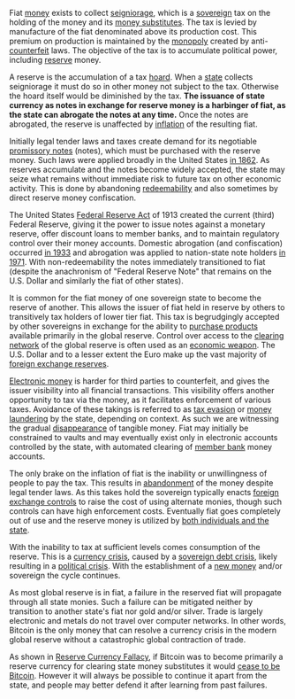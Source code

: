 Fiat [money](Money-Taxonomy) exists to collect [seigniorage](https://en.m.wikipedia.org/wiki/Seigniorage), which is a [sovereign](https://en.m.wikipedia.org/wiki/Sovereign_state) tax on the holding of the money and its [money substitutes](https://wiki.mises.org/wiki/Money_substitutes). The tax is levied by manufacture of the fiat denominated above its production cost. This premium on production is maintained by the [monopoly](https://mises.org/library/man-economy-and-state-power-and-market/html/pp/1054) created by anti-[counterfeit](https://en.wikipedia.org/wiki/Counterfeit_money) laws. The objective of the tax is to accumulate political power, including [reserve](https://en.m.wikipedia.org/wiki/Reserve_currency) money.

A reserve is the accumulation of a tax [hoard](Glossary#hoard). When a [state](Glossary#state) collects seigniorage it must do so in other money not subject to the tax. Otherwise the hoard itself would be diminished by the tax. **The issuance of state currency as notes in exchange for reserve money is a harbinger of fiat, as the state can abrogate the notes at any time.** Once the notes are abrogated, the reserve is unaffected by [inflation](https://en.wikipedia.org/wiki/Monetary_inflation) of the resulting fiat.

Initially legal tender laws and taxes create demand for its negotiable [promissory notes](https://en.wikipedia.org/wiki/Promissory_note) (notes), which must be purchased with the reserve money. Such laws were applied broadly in the United States [in 1862](https://en.m.wikipedia.org/wiki/Legal_Tender_Cases). As reserves accumulate and the notes become widely accepted, the state may seize what remains without immediate risk to future tax on other economic activity. This is done by abandoning [redeemability](https://en.m.wikipedia.org/wiki/Convertibility) and also sometimes by direct reserve money confiscation.

The United States [Federal Reserve Act](https://en.m.wikipedia.org/wiki/Federal_Reserve_Act) of 1913 created the current (third) Federal Reserve, giving it the power to issue notes against a monetary reserve, offer discount loans to member banks, and to maintain regulatory control over their money accounts. Domestic abrogation (and confiscation) occurred [in 1933](https://en.m.wikipedia.org/wiki/Executive_Order_6102) and abrogation was applied to nation-state note holders [in 1971](https://en.m.wikipedia.org/wiki/Nixon_shock). With non-redeemability the notes immediately transitioned to fiat (despite the anachronism of "Federal Reserve Note" that remains on the U.S. Dollar and similarly the fiat of other states).

It is common for the fiat money of one sovereign state to become the reserve of another. This allows the issuer of fiat held in reserve by others to transitively tax holders of lower tier fiat. This tax is begrudgingly accepted by other sovereigns in exchange for the ability to [purchase products](https://en.m.wikipedia.org/wiki/Petrocurrency) available primarily in the global reserve. Control over access to the [clearing network](https://en.m.wikipedia.org/wiki/Clearing_(finance)) of the global reserve is often used as an [economic weapon](https://en.m.wikipedia.org/wiki/Society_for_Worldwide_Interbank_Financial_Telecommunication). The U.S. Dollar and to a lesser extent the Euro make up the vast majority of [foreign exchange reserves](https://en.m.wikipedia.org/wiki/List_of_countries_by_foreign-exchange_reserves_(excluding_gold)).

[Electronic money](https://www.investopedia.com/terms/e/electronic-money.asp) is harder for third parties to counterfeit, and gives the issuer visibility into all financial transactions. This visibility offers another opportunity to tax via the money, as it facilitates enforcement of various taxes. Avoidance of these takings is referred to as [tax evasion](https://en.m.wikipedia.org/wiki/Tax_evasion) or [money laundering](https://en.m.wikipedia.org/wiki/Money_laundering) by the state, depending on context. As such we are witnessing the gradual [disappearance](https://en.m.wikipedia.org/wiki/Legal_tender#Demonetisation) of tangible money. Fiat may initially be constrained to vaults and may eventually exist only in electronic accounts controlled by the state, with automated clearing of [member bank](https://en.wikipedia.org/wiki/Structure_of_the_Federal_Reserve_System#Member_Banks) money accounts.

The only brake on the inflation of fiat is the inability or unwillingness of people to pay the tax. This results in [abandonment](https://en.m.wikipedia.org/wiki/Currency_substitution) of the money despite legal tender laws. As this takes hold the sovereign typically enacts [foreign exchange controls](https://en.m.wikipedia.org/wiki/Foreign_exchange_controls) to raise the cost of using alternate monies, though such controls can have high enforcement costs. Eventually fiat goes completely out of use and the reserve money is utilized by [both individuals and the state](https://en.m.wikipedia.org/wiki/Zimbabwean_dollar#Abandonment_and_demonetisation).

With the inability to tax at sufficient levels comes consumption of the reserve. This is a [currency crisis](https://en.m.wikipedia.org/wiki/Currency_crisis), caused by a [sovereign debt crisis](https://en.m.wikipedia.org/wiki/List_of_sovereign_debt_crises), likely resulting in a [political crisis](https://en.m.wikipedia.org/wiki/Hyperinflation_in_the_Weimar_Republic). With the establishment of a [new money](https://en.m.wikipedia.org/wiki/German_Rentenmark) and/or sovereign the cycle continues.

As most global reserve is in fiat, a failure in the reserved fiat will propagate through all state monies. Such a failure can be mitigated neither by transition to another state's fiat nor gold and/or silver. Trade is largely electronic and metals do not travel over computer networks. In other words, Bitcoin is the only money that can resolve a currency crisis in the modern global reserve without a catastrophic global contraction of trade.

As shown in [Reserve Currency Fallacy](Reserve-Currency-Fallacy), if Bitcoin was to become primarily a reserve currency for clearing state money substitutes it would [cease to be Bitcoin](Fedcoin-Objectives). However it will always be possible to continue it apart from the state, and people may better defend it after learning from past failures.